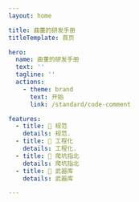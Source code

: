 ```yaml
---
layout: home

title: 曲董的研发手册
titleTemplate: 首页

hero:
  name: 曲董的研发手册
  text: ''
  tagline: ''
  actions:
    - theme: brand
      text: 开始
      link: /standard/code-comment

features:
  - title: 🦄 规范  
    details: 规范.
  - title: 🐲 工程化 
    details: 工程化.
  - title: 🐛 爬坑指北
    details: 爬坑指北
  - title: 🦋 武器库
    details: 武器库

---
```

